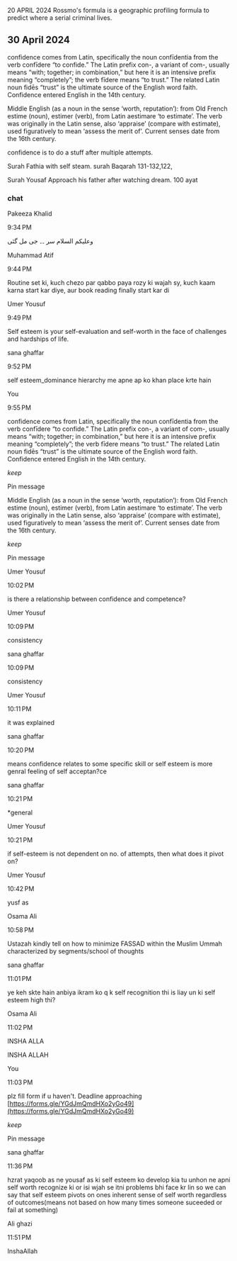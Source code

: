 20 APRIL 2024
Rossmo's formula is a geographic profiling formula to predict where a serial criminal lives.

## **30 April 2024** 
confidence comes from Latin, specifically the noun confīdentia from the verb confīdere “to confide.” The Latin prefix con-, a variant of com-, usually means “with; together; in combination,” but here it is an intensive prefix meaning “completely”; the verb fīdere means “to trust.” The related Latin noun fidēs “trust” is the ultimate source of the English word faith. Confidence entered English in the 14th century.

Middle English (as a noun in the sense ‘worth, reputation’): from Old French estime (noun), estimer (verb), from Latin aestimare ‘to estimate’. The verb was originally in the Latin sense, also ‘appraise’ (compare with estimate), used figuratively to mean ‘assess the merit of’. Current senses date from the 16th century.


confidence is to do a stuff after multiple attempts.


Surah Fathia with self steam. 
surah Baqarah 131-132,122,

Surah Yousaf
Approach his father after watching dream. 
100 ayat


### chat
Pakeeza Khalid

9:34 PM

وعلیکم السلام سر ۔۔ جی مل گئی

Muhammad Atif

9:44 PM

Routine set ki, kuch chezo par qabbo paya rozy ki wajah sy, kuch kaam karna start kar diye, aur book reading finally start kar di

Umer Yousuf

9:49 PM

Self esteem is your self-evaluation and self-worth in the face of challenges and hardships of life.

sana ghaffar

9:52 PM

self esteem_dominance hierarchy me apne ap ko khan place krte hain

You

9:55 PM

confidence comes from Latin, specifically the noun confīdentia from the verb confīdere “to confide.” The Latin prefix con-, a variant of com-, usually means “with; together; in combination,” but here it is an intensive prefix meaning “completely”; the verb fīdere means “to trust.” The related Latin noun fidēs “trust” is the ultimate source of the English word faith. Confidence entered English in the 14th century.

_keep_

Pin message

Middle English (as a noun in the sense ‘worth, reputation’): from Old French estime (noun), estimer (verb), from Latin aestimare ‘to estimate’. The verb was originally in the Latin sense, also ‘appraise’ (compare with estimate), used figuratively to mean ‘assess the merit of’. Current senses date from the 16th century.

_keep_

Pin message

Umer Yousuf

10:02 PM

is there a relationship between confidence and competence?

Umer Yousuf

10:09 PM

consistency

sana ghaffar

10:09 PM

consistency

Umer Yousuf

10:11 PM

it was explained

sana ghaffar

10:20 PM

means confidence relates to some specific skill or self esteem is more genral feeling of self acceptan?ce

sana ghaffar

10:21 PM

*general

Umer Yousuf

10:21 PM

if self-esteem is not dependent on no. of attempts, then what does it pivot on?

Umer Yousuf

10:42 PM

yusf as

Osama Ali

10:58 PM

Ustazah kindly tell on how to minimize FASSAD within the Muslim Ummah characterized by segments/school of thoughts

sana ghaffar

11:01 PM

ye keh skte hain anbiya ikram ko q k self recognition thi is liay un ki self esteem high thi?

Osama Ali

11:02 PM

INSHA ALLA

INSHA ALLAH

You

11:03 PM

plz fill form if u haven't. Deadline approaching [https://forms.gle/YGdJmQmdHXo2yGo49](https://forms.gle/YGdJmQmdHXo2yGo49)

_keep_

Pin message

sana ghaffar

11:36 PM

hzrat yaqoob as ne yousaf as ki self esteem ko develop kia tu unhon ne apni self worth recognize ki or isi wjah se itni problems bhi face kr lin so we can say that self esteem pivots on ones inherent sense of self worth regardless of outcomes(means not based on how many times someone suceeded or fail at something)

Ali ghazi

11:51 PM

InshaAllah
